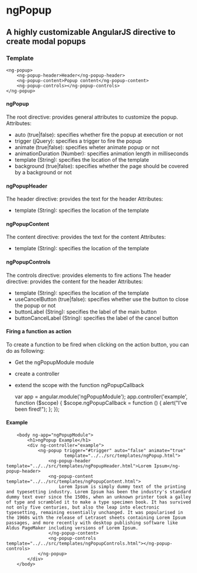 # ngPopup

## A highly customizable AngularJS directive to create modal popups

### Template

    <ng-popup>
        <ng-popup-header>Header</ng-popup-header>
        <ng-popup-content>Popup content</ng-popup-content>
        <ng-popup-controls></ng-popup-controls>
    </ng-popup>


#### ngPopup
The root directive: provides general attributes to customize the popup.
Attributes:
- auto (true|false): specifies whether fire the popup at execution or not
- trigger (jQuery): specifies a trigger to fire the popup
- animate (true|false): specifies wheter animate popup or not
- animationDuration (Number): specifies animation length in milliseconds
- template (String): specifies the location of the template
- background (true|false): specifies whether the page should be covered by a background or not

#### ngPopupHeader
The header directive: provides the text for the header
Attributes:
- template (String): specifies the location of the template

#### ngPopupContent
The content directive: provides the text for the content
Attributes:
- template (String): specifies the location of the template

#### ngPopupControls
The controls directive: provides elements to fire actions
The header directive: provides the content for the header
Attributes:
- template (String): specifies the location of the template
- useCancelButton (true|false): specifies whether use the button to close the popup or not
- buttonLabel (String): specifies the label of the main button
- buttonCancelLabel (String): specifies the label of the cancel button

#### Firing a function as action
To create a function to be fired when clicking on the action button, you can do as following:
- Get the ngPopupModule module
- create a controller
- extend the scope with the function ngPopupCallback

    var app = angular.module('ngPopupModule');
    app.controller('example', function ($scope) {
       $scope.ngPopupCallback = function () {
           alert("I've been fired!");
       };
    });

#### Example
        <body ng-app="ngPopupModule">
            <h1>ngPopup Example</h1>
            <div ng-controller="example">
                <ng-popup trigger="#trigger" auto="false" animate="true"
                          template="../../src/templates/ngPopup.html">
                    <ng-popup-header template="../../src/templates/ngPopupHeader.html">Lorem Ipsum</ng-popup-header>
                    <ng-popup-content template="../../src/templates/ngPopupContent.html">
                        Lorem Ipsum is simply dummy text of the printing and typesetting industry. Lorem Ipsum has been the industry's standard dummy text ever since the 1500s, when an unknown printer took a galley of type and scrambled it to make a type specimen book. It has survived not only five centuries, but also the leap into electronic typesetting, remaining essentially unchanged. It was popularised in the 1960s with the release of Letraset sheets containing Lorem Ipsum passages, and more recently with desktop publishing software like Aldus PageMaker including versions of Lorem Ipsum.
                    </ng-popup-content>
                    <ng-popup-controls template="../../src/templates/ngPopupControls.html"></ng-popup-controls>
                </ng-popup>
            </div>
        </body>